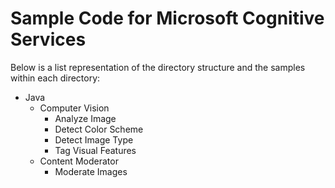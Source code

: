 # Sample Code for Microsoft Cognitive Services

Below is a list representation of the directory structure and the samples within each directory:
- Java
    - Computer Vision
        - Analyze Image
        - Detect Color Scheme
        - Detect Image Type
        - Tag Visual Features
    - Content Moderator
        - Moderate Images
